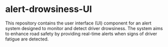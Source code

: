 # alert-drowsiness-UI
This repository contains the user interface (UI) component for an alert system designed to monitor and detect driver drowsiness. The system aims to enhance road safety by providing real-time alerts when signs of driver fatigue are detected.
